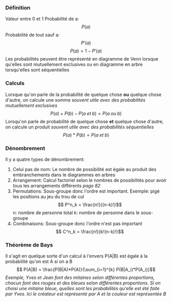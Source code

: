### Définition
Valeur entre 0 et 1
Probabilité de a:$$P(a)$$
Probabilité de tout sauf a:$$P'(a)$$
$$P(a) = 1 - P'(a)$$
Les probabilités peuvent être représenté en diagramme de Venn lorsque qu'elles sont mutuellement exclusives ou en diagramme en arbre lorsqu'elles sont séquentielles

### Calculs
Lorsque qu'on parle de la probabilité de quelque chose **ou** quelque chose d'autre, on calcule une somme *souvent utile avec des probabilités mutuellement exclusives*$$P(a)+P(b)-P(a \; et \; b) = P(a \; ou \; b)$$
Lorsqu'on parle de probabilité de quelque chose **et** quelque chose d'autre, on calcule un produit *souvent utile avec des probabilités séquentielles* $$P(a)*P(b) = P(a \; et \; b)$$
### Dénombrement

Il y a quatre types de dénombrement:
1. Celui pas de nom:
	Le nombre de possibilité est égale au produit des embranchements dans le diagrammes en arbres
2. Arrangement:
	Calcul factoriel selon le nombres de possibilités pour avoir tous les arrangements différents *page 82*
3. Permutations:
	Sous-groupe donc l'ordre est important. Exemple: pigé les positions au jeu du trou de cul$$ P^n_k = \frac{n!}{(n-k)!}$$
		n: nombre de personne total
		k: nombre de personne dans le sous-groupe
4. Combinaisons:
	Sous-groupe donc l'ordre n'est pas important$$ C^n_k = \frac{n!}{k!(n-k)!}$$
### Théorème de Bays
Il s'agit en quelque sorte d'un calcul à l'envers
P(A|B) est égale à la probabilité qu'on est A si on a B$$ P(A|B) = \frac{P(B|A)*P(A)}{\sum_{i=1}^{k} P(B|A_i)*P(A_i)}$$
*Exemple, Yves et Jean font des mitaines selon différentes proportions, chacun font des rouges et des bleues selon différentes proportions. Si on choisi une mitaine bleue, quelles sont les probabilités qu'elle est été faite par Yves. Ici le créateur est représenté par A et la couleur est représentée B*


